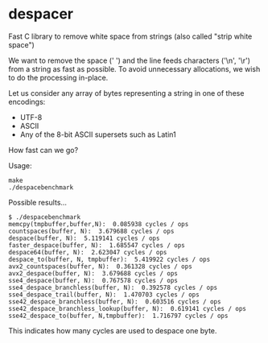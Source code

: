 # despacer
Fast C library to remove white space from strings (also called "strip white space")

We want to remove the space (' ') and the line feeds characters ('\n', '\r') from a string
as fast as possible. To avoid unnecessary allocations, we wish to do the processing in-place.

Let us consider any array of bytes representing a string in one of these encodings:
* UTF-8
* ASCII
* Any of the 8-bit ASCII supersets such as Latin1

How fast can we go?


Usage:
```
make
./despacebenchmark
```

Possible results...

```
$ ./despacebenchmark
memcpy(tmpbuffer,buffer,N):  0.085938 cycles / ops
countspaces(buffer, N):  3.679688 cycles / ops
despace(buffer, N):  5.119141 cycles / ops
faster_despace(buffer, N):  1.685547 cycles / ops
despace64(buffer, N):  2.623047 cycles / ops
despace_to(buffer, N, tmpbuffer):  5.419922 cycles / ops
avx2_countspaces(buffer, N):  0.361328 cycles / ops
avx2_despace(buffer, N):  3.679688 cycles / ops
sse4_despace(buffer, N):  0.767578 cycles / ops
sse4_despace_branchless(buffer, N):  0.392578 cycles / ops
sse4_despace_trail(buffer, N):  1.470703 cycles / ops
sse42_despace_branchless(buffer, N):  0.603516 cycles / ops
sse42_despace_branchless_lookup(buffer, N):  0.619141 cycles / ops
sse42_despace_to(buffer, N,tmpbuffer):  1.716797 cycles / ops
```

This indicates how many cycles are used to despace one byte.




